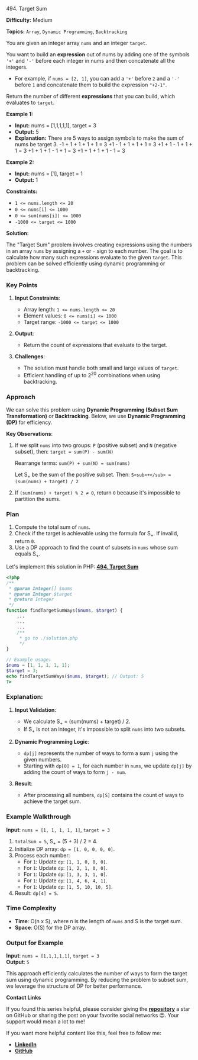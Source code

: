 494\. Target Sum

**Difficulty:** Medium

**Topics:** `Array`, `Dynamic Programming`, `Backtracking`

You are given an integer array `nums` and an integer `target`.

You want to build an **expression** out of nums by adding one of the symbols `'+'` and `'-'` before each integer in nums and then concatenate all the integers.

- For example, if `nums = [2, 1]`, you can add a `'+'` before `2` and a `'-'` before `1` and concatenate them to build the expression `"+2-1"`.

Return the number of different **expressions** that you can build, which evaluates to `target`.

**Example 1:**

- **Input:** nums = [1,1,1,1,1], target = 3
- **Output:** 5
- **Explanation:** There are 5 ways to assign symbols to make the sum of nums be target 3.
  -1 + 1 + 1 + 1 + 1 = 3
  +1 - 1 + 1 + 1 + 1 = 3
  +1 + 1 - 1 + 1 + 1 = 3
  +1 + 1 + 1 - 1 + 1 = 3
  +1 + 1 + 1 + 1 - 1 = 3

**Example 2:**

- **Input:** nums = [1], target = 1
- **Output:** 1



**Constraints:**

- `1 <= nums.length <= 20`
- `0 <= nums[i] <= 1000`
- `0 <= sum(nums[i]) <= 1000`
- `-1000 <= target <= 1000`


**Solution:**

The "Target Sum" problem involves creating expressions using the numbers in an array `nums` by assigning a `+` or `-` sign to each number. The goal is to calculate how many such expressions evaluate to the given `target`. This problem can be solved efficiently using dynamic programming or backtracking.

### **Key Points**
1. **Input Constraints**:
   - Array length: `1 <= nums.length <= 20`
   - Element values: `0 <= nums[i] <= 1000`
   - Target range: `-1000 <= target <= 1000`
2. **Output**:
   - Return the count of expressions that evaluate to the target.

3. **Challenges**:
   - The solution must handle both small and large values of `target`.
   - Efficient handling of up to 2<sup>20</sup> combinations when using backtracking.


### **Approach**
We can solve this problem using **Dynamic Programming (Subset Sum Transformation)** or **Backtracking**. Below, we use **Dynamic Programming (DP)** for efficiency.

**Key Observations**:
1. If we split `nums` into two groups: `P` (positive subset) and `N` (negative subset), then: `target = sum(P) - sum(N)`

   Rearrange terms:    `sum(P) + sum(N) = sum(nums)`

   Let S<sub>+</sub> be the sum of the positive subset. Then:    `S<sub>+</sub> = (sum(nums) + target) / 2`

2. If `(sum(nums) + target) % 2 ≠ 0`, return `0` because it's impossible to partition the sums.


### **Plan**
1. Compute the total sum of `nums`.
2. Check if the target is achievable using the formula for S<sub>+</sub>. If invalid, return `0`.
3. Use a DP approach to find the count of subsets in `nums` whose sum equals S<sub>+</sub>.

Let's implement this solution in PHP: **[494. Target Sum](https://github.com/mah-shamim/leet-code-in-php/tree/main/algorithms/000494-target-sum/solution.php)**

```php
<?php
/**
 * @param Integer[] $nums
 * @param Integer $target
 * @return Integer
 */
function findTargetSumWays($nums, $target) {
    ...
    ...
    ...
    /**
     * go to ./solution.php
     */
}

// Example usage:
$nums = [1, 1, 1, 1, 1];
$target = 3;
echo findTargetSumWays($nums, $target); // Output: 5
?>
```

### Explanation:

1. **Input Validation**:
   - We calculate S<sub>+</sub> = (sum(nums) + target) / 2.
   - If S<sub>+</sub> is not an integer, it's impossible to split `nums` into two subsets.

2. **Dynamic Programming Logic**:
   - `dp[j]` represents the number of ways to form a sum `j` using the given numbers.
   - Starting with `dp[0] = 1`, for each number in `nums`, we update `dp[j]` by adding the count of ways to form `j - num`.

3. **Result**:
   - After processing all numbers, `dp[S]` contains the count of ways to achieve the target sum.


### **Example Walkthrough**
**Input**: `nums = [1, 1, 1, 1, 1]`, `target = 3`
1. `totalSum = 5`, S<sub>+</sub> = (5 + 3) / 2 = 4.
2. Initialize DP array: `dp = [1, 0, 0, 0, 0]`.
3. Process each number:
   - For `1`: Update `dp`: `[1, 1, 0, 0, 0]`.
   - For `1`: Update `dp`: `[1, 2, 1, 0, 0]`.
   - For `1`: Update `dp`: `[1, 3, 3, 1, 0]`.
   - For `1`: Update `dp`: `[1, 4, 6, 4, 1]`.
   - For `1`: Update `dp`: `[1, 5, 10, 10, 5]`.
4. Result: `dp[4] = 5`.


### **Time Complexity**
- **Time**: O(n x S), where n is the length of `nums` and S is the target sum.
- **Space**: O(S) for the DP array.


### **Output for Example**
**Input**: `nums = [1,1,1,1,1]`, `target = 3`  
**Output**: `5`


This approach efficiently calculates the number of ways to form the target sum using dynamic programming. By reducing the problem to subset sum, we leverage the structure of DP for better performance.

**Contact Links**

If you found this series helpful, please consider giving the **[repository](https://github.com/mah-shamim/leet-code-in-php)** a star on GitHub or sharing the post on your favorite social networks 😍. Your support would mean a lot to me!

If you want more helpful content like this, feel free to follow me:

- **[LinkedIn](https://www.linkedin.com/in/arifulhaque/)**
- **[GitHub](https://github.com/mah-shamim)**

